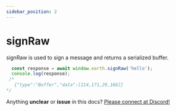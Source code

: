 ```yaml
---
sidebar_position: 2
---
```


# signRaw

signRaw is used to sign a message and returns a serialized buffer.

```js
  const response = await window.earth.signRaw('hello');
  console.log(response);
 /*   
   {"type":"Buffer","data":[214,171,29,166]}
*/
```

Anything **unclear** or **issue** in this docs? [Please connect at Discord!](https://discord.gg/B8G75XZ92K)
